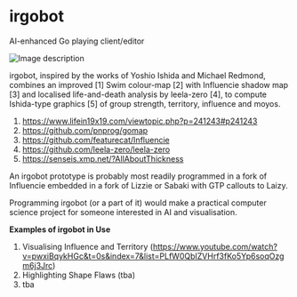 # irgobot
AI-enhanced Go playing client/editor

![Image description](https://raw.githubusercontent.com/gogre/irgobot/master/pyramidirsmall.png)

irgobot, inspired by the works of Yoshio Ishida and Michael Redmond, combines an improved [1] Swim colour-map [2] with Influencie shadow map [3] and localised life-and-death analysis by leela-zero [4], to compute Ishida-type graphics [5] of group strength, territory, influence and moyos. 

1. https://www.lifein19x19.com/viewtopic.php?p=241243#p241243
2. https://github.com/pnprog/gomap
3. https://github.com/featurecat/Influencie
4. https://github.com/leela-zero/leela-zero
5. https://senseis.xmp.net/?AllAboutThickness

An irgobot prototype is probably most readily programmed in a fork of Influencie embedded in a fork of Lizzie or Sabaki with GTP callouts to Laizy.

Programming irgobot (or a part of it) would make a practical computer science project for someone interested in AI and visualisation.

**Examples of irgobot in Use**

1. Visualising Influence and Territory (https://www.youtube.com/watch?v=pwxiBqykHGc&t=0s&index=7&list=PLfW0QbIZVHrf3fKo5Yp6soqOzgm6j3Jrc)
2. Highlighting Shape Flaws (tba)
3. tba



